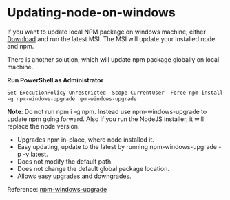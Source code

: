 # Updating-node-on-windows

If you want to update local NPM package on windows machine, either [Download](https://nodejs.org/en/download/) and run the latest MSI. The MSI will update your installed node and npm.

There is another solution, which will update npm package globally on local machine.

**Run PowerShell as Administrator**

`Set-ExecutionPolicy Unrestricted -Scope CurrentUser -Force
npm install -g npm-windows-upgrade
npm-windows-upgrade`

**Note**: Do not run npm i -g npm. Instead use npm-windows-upgrade to update npm going forward. Also if you run the NodeJS installer, it will replace the node version.

* Upgrades npm in-place, where node installed it.
* Easy updating, update to the latest by running npm-windows-upgrade -p -v latest.
* Does not modify the default path.
* Does not change the default global package location.
* Allows easy upgrades and downgrades.

Reference: [npm-windows-upgrade](https://github.com/felixrieseberg/npm-windows-upgrade)
